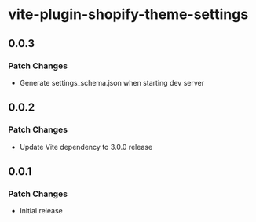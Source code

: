 # vite-plugin-shopify-theme-settings

## 0.0.3

### Patch Changes

- Generate settings_schema.json when starting dev server

## 0.0.2

### Patch Changes

- Update Vite dependency to 3.0.0 release

## 0.0.1

### Patch Changes

- Initial release
